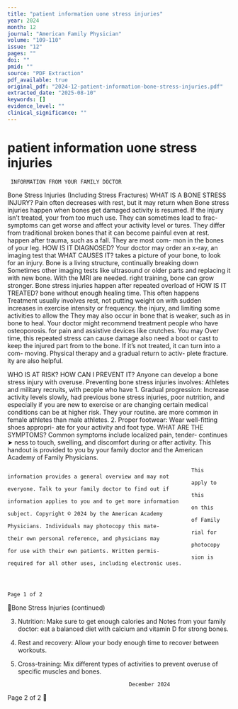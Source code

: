 ```yaml
---
title: "patient information uone stress injuries"
year: 2024
month: 12
journal: "American Family Physician"
volume: "109-110"
issue: "12"
pages: ""
doi: ""
pmid: ""
source: "PDF Extraction"
pdf_available: true
original_pdf: "2024-12-patient-information-bone-stress-injuries.pdf"
extracted_date: "2025-08-10"
keywords: []
evidence_level: ""
clinical_significance: ""
---
```


# patient information uone stress injuries

     INFORMATION FROM YOUR FAMILY DOCTOR



Bone Stress Injuries
(Including Stress Fractures)
WHAT IS A BONE STRESS INJURY?                                  Pain often decreases with rest, but it may return when
Bone stress injuries happen when bones get damaged          activity is resumed. If the injury isn’t treated, your
from too much use. They can sometimes lead to frac-         symptoms can get worse and affect your activity level or
tures. They differ from traditional broken bones that       it can become painful even at rest.
happen after trauma, such as a fall. They are most com-
mon in the bones of your leg.                               HOW IS IT DIAGNOSED?
                                                            Your doctor may order an x-ray, an imaging test that
WHAT CAUSES IT?                                             takes a picture of your bone, to look for an injury.
Bone is a living structure, continually breaking down       Sometimes other imaging tests like ultrasound or
older parts and replacing it with new bone. With the        MRI are needed.
right training, bone can grow stronger.
  Bone stress injuries happen after repeated overload of    HOW IS IT TREATED?
bone without enough healing time. This often happens        Treatment usually involves rest, not putting weight on
with sudden increases in exercise intensity or frequency.   the injury, and limiting some activities to allow the
They may also occur in bone that is weaker, such as in      bone to heal. Your doctor might recommend treatment
people who have osteoporosis.                               for pain and assistive devices like crutches. You may
  Over time, this repeated stress can cause damage          also need a boot or cast to keep the injured part from
to the bone. If it’s not treated, it can turn into a com-   moving. Physical therapy and a gradual return to activ-
plete fracture.                                             ity are also helpful.

WHO IS AT RISK?                                             HOW CAN I PREVENT IT?
Anyone can develop a bone stress injury with overuse.       Preventing bone stress injuries involves:
Athletes and military recruits, with people who have          1. Gradual progression: Increase activity levels slowly,
had previous bone stress injuries, poor nutrition, and      especially if you are new to exercise or are changing
certain medical conditions can be at higher risk. They      your routine.
are more common in female athletes than male athletes.        2. Proper footwear: Wear well-fitting shoes appropri-
                                                            ate for your activity and foot type.
WHAT ARE THE SYMPTOMS?
Common symptoms include localized pain, tender-                                                                     continues ➤
ness to touch, swelling, and discomfort during or
after activity.                                               This handout is provided to you by your family doctor and
                                                              the American Academy of Family Physicians.

                                                              This information provides a general overview and may not
                                                              apply to everyone. Talk to your family doctor to find out if
                                                              this information applies to you and to get more information
                                                              on this subject. Copyright © 2024 by the American Academy
                                                              of Family Physicians. Individuals may photocopy this mate-
                                                              rial for their own personal reference, and physicians may
                                                              photocopy for use with their own patients. Written permis-
                                                              sion is required for all other uses, including electronic uses.



                                                                                                                    Page 1 of 2
Bone Stress Injuries                                         (continued)


   3. Nutrition: Make sure to get enough calories and
                                                                           Notes from your family doctor:
eat a balanced diet with calcium and vitamin D for
strong bones.
   4. Rest and recovery: Allow your body enough time
to recover between workouts.
   5. Cross-training: Mix different types of activities to
prevent overuse of specific muscles and bones.




                                             December 2024


Page 2 of 2

